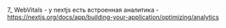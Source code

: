 7_ WebVitals - у nextjs есть встроенная аналитика - https://nextjs.org/docs/app/building-your-application/optimizing/analytics
